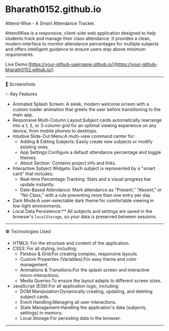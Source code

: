 # Bharath0152.github.io
Attend-Wise - A Smart Attendance Tracker.

AttendWise is a responsive, client-side web application designed to help students track and manage their class attendance. It provides a clean, modern interface to monitor attendance percentages for multiple subjects and offers intelligent guidance to ensure users stay above minimum requirements.

Live Demo:[https://your-github-username.github.io/](https://your-github-bharath0152.github.io/)

---

📸 Screenshots



 ✨ Key Features

*   Animated Splash Screen: A sleek, modern welcome screen with a custom loader animation that greets the user before transitioning to the main app.
*   Responsive Multi-Column Layout:Subject cards automatically rearrange into a 1, 2, or 3-column grid for an optimal viewing experience on any device, from mobile phones to desktops.
*   Intuitive Slide-Out Menu:A multi-view command center for:
    *   Adding & Editing Subjects: Easily create new subjects or modify existing ones.
    *   App Settings:Configure a default attendance percentage and toggle themes.
    *   About Section: Contains project info and links.
*   Interactive Subject Widgets: Each subject is represented by a "smart card" that includes:
    *   Real-time Percentage Tracking: Stats and a visual progress bar update instantly.
    *   Date-Based Attendance: Mark attendance as "Present," "Absent," or "No Class," with a rule preventing more than one entry per day.
*   Dark Mode:A user-selectable dark theme for comfortable viewing in low-light environments.
*   Local Data Persistence:** All subjects and settings are saved in the browser's `localStorage`, so your data is preserved between sessions.

---

🛠️ Technologies Used

*   HTML5: For the structure and content of the application.
*   CSS3: For all styling, including:
    *   Flexbox & Grid:For creating complex, responsive layouts.
    *   Custom Properties (Variables):For easy theme and color management.
    *   Animations & Transitions:For the splash screen and interactive micro-interactions.
    *   Media Queries:To ensure the layout adapts to different screen sizes.
*   JavaScript (ES6):For all application logic, including:
    *   DOM Manipulation:Dynamically creating, updating, and deleting subject cards.
    *   Event Handling:Managing all user interactions.
    *   State Management:Handling the application's data (subjects, settings) in memory.
    *   Local Storage:For persisting data in the browser.

---
